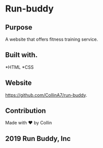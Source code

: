 # Run-buddy

## Purpose
A website that offers fitness training service.

## Built with.
*HTML
*CSS

## Website
https://github.com/CollinA7/run-buddy.

## Contribution
Made with ❤️ by Collin

## 2019 Run Buddy, Inc
